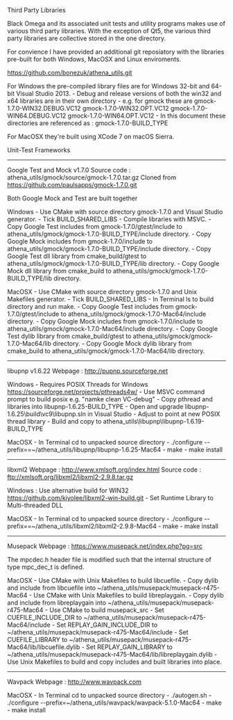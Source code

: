 Third Party Libraries

Black Omega and its associated unit tests and utility programs makes use of various
third party libraries. With the exception of Qt5, the various third party libraries 
are collective stored in the one directory.

For convience I have provided an additional git reposiatory with the libraries pre-built
for both Windows, MacOSX and Linux enviroments.

https://github.com/bonezuk/athena_utils.git

For Windows the pre-compiled library files are for Windows 32-bit and 64-bit Visual Studio 2013.
	- Debug and release versions of both the win32 and x64 libraries are in their own directory
	- e.g. for gmock these are
		gmock-1.7.0-WIN32.DEBUG.VC12
		gmock-1.7.0-WIN32.OPT.VC12
		gmock-1.7.0-WIN64.DEBUG.VC12
		gmock-1.7.0-WIN64.OPT.VC12
	- In this document these directories are referenced as : gmock-1.7.0-BUILD_TYPE
		
For MacOSX they're built using XCode 7 on macOS Sierra.

Unit-Test Frameworks

-----------
Google Test and Mock v1.7.0
Source code : athena_utils/gmock/source/gmock-1.7.0.tar.gz
Cloned from https://github.com/paulsapps/gmock-1.7.0.git

Both Google Mock and Test are built together

Windows
	- Use CMake with source directory gmock-1.7.0 and Visual Studio generator.
	- Tick BUILD_SHARED_LIBS
	- Compile libraries with MSVC.
	- Copy Google Test includes from gmock-1.7.0/gtest/include to athena_utils/gmock/gmock-1.7.0-BUILD_TYPE/include directory.
	- Copy Google Mock includes from gmock-1.7.0/include to athena_utils/gmock/gmock-1.7.0-BUILD_TYPE/include directory.
	- Copy Google Test dll library from cmake_build/gtest to athena_utils/gmock/gmock-1.7.0-BUILD_TYPE/lib directory.
	- Copy Google Mock dll library from cmake_build to athena_utils/gmock/gmock-1.7.0-BUILD_TYPE/lib directory.


MacOSX
	- Use CMake with source directory gmock-1.7.0 and Unix Makefiles generator.
	- Tick BUILD_SHARED_LIBS
	- In Terminal ls to build directory and run make.
	- Copy Google Test includes from gmock-1.7.0/gtest/include to athena_utils/gmock/gmock-1.7.0-Mac64/include directory.
	- Copy Google Mock includes from gmock-1.7.0/include to athena_utils/gmock/gmock-1.7.0-Mac64/include directory.
	- Copy Google Test dylib library from cmake_build/gtest to athena_utils/gmock/gmock-1.7.0-Mac64/lib directory.
	- Copy Google Mock dylib library from cmake_build to athena_utils/gmock/gmock-1.7.0-Mac64/lib directory.

-----------
libupnp v1.6.22
Webpage : http://pupnp.sourceforge.net

Windows
	- Requires POSIX Threads for Windows https://sourceforge.net/projects/pthreads4w/
		- Use MSVC command prompt to build posix e.g. "namke clean VC-debug"
		- Copy pthread and libraries into libupnp-1.6.25-BUILD_TYPE
	- Open and upgrade libupnp-1.6.25\build\vc9\libupnp.sln in Visual Studio
	- Adjust to point at new POSIX thread library
	- Build and copy to athena_utils\libupnp\libupnp-1.6.19-BUILD_TYPE
	
MacOSX
	 - In Terminal cd to unpacked source directory
	 - ./configure --prefix==~/athena_utils/libupnp/libupnp-1.6.25-Mac64
	 - make
	 - make install

-----------
libxml2 
Webpage : http://www.xmlsoft.org/index.html
Source code : ftp://xmlsoft.org/libxml2/libxml2-2.9.8.tar.gz	 

Windows : Use alternative build for WIN32 https://github.com/kiyolee/libxml2-win-build.git
	- Set Runtime Library to Multi-threaded DLL

MacOSX
	 - In Terminal cd to unpacked source directory
	 - ./configure --prefix==~/athena_utils/libxml2/libxml2-2.9.8-Mac64
	 - make
	 - make install

------------
Musepack
Webpage : https://www.musepack.net/index.php?pg=src

The mpcdec.h header file is modified such that the internal structure of type mpc_dec_t is defined.

MacOSX
	- Use CMake with Unix Makefiles to build libcuefile.
	- Copy dylib and include from libcuefile into ~/athena_utils/musepack/musepack-r475-Mac64
	- Use CMake with Unix Makefiles to build libreplaygain.
	- Copy dylib and include from libreplaygain into ~/athena_utils/musepack/musepack-r475-Mac64
	- Use CMake to build musepack_src
	- Set CUEFILE_INCLUDE_DIR to ~/athena_utils/musepack/musepack-r475-Mac64/include 
	- Set REPLAY_GAIN_INCLUDE_DIR to ~/athena_utils/musepack/musepack-r475-Mac64/include 
	- Set CUEFILE_LIBRARY to ~/athena_utils/musepack/musepack-r475-Mac64/lib/libcuefile.dylib
	- Set REPLAY_GAIN_LIBRARY to ~/athena_utils/musepack/musepack-r475-Mac64/lib/libreplaygain.dylib
	- Use Unix Makefiles to build and copy includes and built libraries into place.



------------
Wavpack
Webpage : http://www.wavpack.com

MacOSX
	- In Terminal cd to unpacked source directory
	- ./autogen.sh
	- ./configure --prefix=~/athena_utils/wavpack/wavpack-5.1.0-Mac64
	- make
	- make install
	
